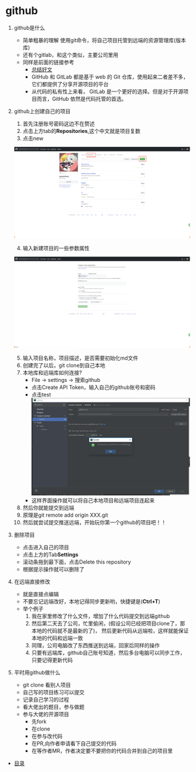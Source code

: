 # github
1. github是什么
    * 简单粗暴的理解 使用git命令，将自己项目托管到远端的资源管理库(版本库)
    * 还有个gitlab，和这个类似，主要公司里用
    * 同样是前面的链接参考
        * [总结好文](https://www.cnblogs.com/leeyongbard/p/9777498.html)
        * GitHub 和  GitLab 都是基于 web 的 Git 仓库，使用起来二者差不多，
            它们都提供了分享开源项目的平台
        * 从代码的私有性上来看，
            GitLab 是一个更好的选择。但是对于开源项目而言，GitHub 依然是代码托管的首选。
        
2. github上创建自己的项目
    1. 首先注册账号密码这边不在赘述
    2. 点击上方tab的**Repositories**,这个中文就是项目复数   
    3. 点击new
    
    ![](./images/创建项目指导.jpg)
    
    4. 输入新建项目的一些参数属性
    
    ![](./images/新建项目属性.jpg)
    
    5. 输入项目名称，项目描述，是否需要初始化md文件
    6. 创建完了以后，git clone到自己本地
    7. 本地库和远端库如何连接?    
        * File -> settings -> 搜索github
        * 点击Create API Token，输入自己的github账号和密码
        * 点击test
        ![](./images/github设置.jpg)
        * 这样界面操作就可以将自己本地项目和远端项目连起来
    8. 然后你就能提交到远端
    9. 原理是git remote add origin XXX.git 
    10. 然后就尝试提交推送远端，开始玩你第一个github的项目吧！！

3. 删除项目
    * 点击进入自己的项目
    * 点击上方的Tab**Settings**    
    * 滚动条拖到最下面，点击Delete this repository 
    * 根据提示操作就可以删除了
 
4. 在远端直接修改
    * 就是直接点编辑
    * 不要忘记远端改好，本地记得同步更新哟，快捷键是(**Ctrl+T**)
    * 举个例子
      1. 我在家里修改了什么文件，增加了什么代码提交到远端github
      2. 然后第二天去了公司，忙里偷闲，(假设公司已经把项目clone了，那本地的代码就不是最新的了)，
        然后更新代码从远端啦，这样就能保证本地的代码和远端一致
      3. 同理，公司电脑改了东西推送到远端，回家后同样的操作
      4. 只要有远端库，github自己账号知道，然后多台电脑可以同步工作，只要记得更新代码
    
5. 平时用github做什么
    * git clone 看别人项目
    * 自己写的项目练习可以提交
    * 记录自己学习的过程
    * 看大佬出的题目，参与做题
    * 参与大佬的开源项目
        * 先fork
        * 在clone
        * 在参与改代码
        * 在PR,向作者申请看下自己提交的代码
        * 在等作者MR，作者决定要不要把你的代码合并到自己的项目里
   
* [目录](./00-git知识分享.md)        
    
    
            